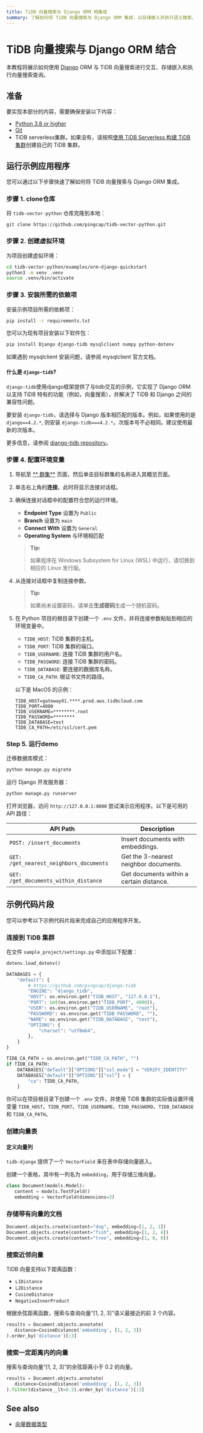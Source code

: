 ```yaml
---
title: TiDB 向量搜索与 Django ORM 相集成
summary: 了解如何将 TiDB 向量搜索与 Django ORM 集成，以存储嵌入并执行语义搜索。
---
```


# TiDB 向量搜索与 Django ORM 结合

本教程将展示如何使用 [Django](https://www.djangoproject.com/) ORM 与 TiDB 向量搜索进行交互、存储嵌入和执行向量搜索查询。

## 准备

要实现本部分的内容，需要确保安装以下内容：

- [Python 3.8 or higher](https://www.python.org/downloads/)
- [Git](https://git-scm.com/downloads) 
- TiDB serverless集群。如果没有，请按照[使用 TiDB Serverless 构建 TiDB 集群](/develop/dev-guide-build-cluster-in-cloud.md)创建自己的 TiDB 集群。

## 运行示例应用程序

您可以通过以下步骤快速了解如何将 TiDB 向量搜索与 Django ORM 集成。

### 步骤 1. clone仓库

将 `tidb-vector-python` 仓库克隆到本地：

```shell
git clone https://github.com/pingcap/tidb-vector-python.git
```

### 步骤 2. 创建虚拟环境

为项目创建虚拟环境：

```bash
cd tidb-vector-python/examples/orm-django-quickstart
python3 -m venv .venv
source .venv/bin/activate
```

### 步骤 3. 安装所需的依赖项

安装示例项目所需的依赖项：

```bash
pip install -r requirements.txt
```

您可以为现有项目安装以下软件包：

```bash
pip install Django django-tidb mysqlclient numpy python-dotenv
```

如果遇到 mysqlclient 安装问题，请参阅 mysqlclient 官方文档。

#### 什么是 `django-tidb`?

`django-tidb`使用django框架提供了与tidb交互的示例，它实现了 Django ORM 以支持 TiDB 特有的功能（例如，向量搜索），并解决了 TiDB 和 Django 之间的兼容性问题。

要安装 `django-tidb`，请选择与 Django 版本相匹配的版本。例如，如果使用的是 `django==4.2.*`, 则安装 `django-tidb===4.2.*`。次版本号不必相同。建议使用最新的次版本。

更多信息，请参阅 [django-tidb repository](https://github.com/pingcap/django-tidb)。

### 步骤 4. 配置环境变量

1. 导航至 [** 群集**](https://tidbcloud.com/console/clusters) 页面，然后单击目标群集的名称进入其概览页面。

2. 单击右上角的**连接**。此时将显示连接对话框。

3. 确保连接对话框中的配置符合您的运行环境。

    - **Endpoint Type** 设置为 `Public`
    - **Branch** 设置为 `main`
    - **Connect With** 设置为 `General`
    - **Operating System** 与环境相匹配

    > **Tip:**
    >
    > 如果程序在 Windows Subsystem for Linux (WSL) 中运行，请切换到相应的 Linux 发行版。

4. 从连接对话框中复制连接参数。

    > **Tip:**
    >
    > 如果尚未设置密码，请单击**生成密码**生成一个随机密码。

5. 在 Python 项目的根目录下创建一个 `.env` 文件，并将连接参数粘贴到相应的环境变量中。

    - `TIDB_HOST`: TiDB 集群的主机。
    - `TIDB_PORT`: TiDB 集群的端口。
    - `TIDB_USERNAME`: 连接 TiDB 集群的用户名。
    - `TIDB_PASSWORD`: 连接 TiDB 集群的密码。
    - `TIDB_DATABASE`: 要连接的数据库名称。
    - `TIDB_CA_PATH`: 根证书文件的路径。

    以下是 MacOS 的示例：

    ```dotenv
    TIDB_HOST=gateway01.****.prod.aws.tidbcloud.com
    TIDB_PORT=4000
    TIDB_USERNAME=********.root
    TIDB_PASSWORD=********
    TIDB_DATABASE=test
    TIDB_CA_PATH=/etc/ssl/cert.pem
    ```

### Step 5. 运行demo

迁移数据库模式：

```bash
python manage.py migrate
```

运行 Django 开发服务器：

```bash
python manage.py runserver
```

打开浏览器，访问 `http://127.0.0.1:8000` 尝试演示应用程序。以下是可用的 API 路径：

| API Path                                | Description                              |
| --------------------------------------- | ---------------------------------------- |
| `POST: /insert_documents`               | Insert documents with embeddings.        |
| `GET: /get_nearest_neighbors_documents` | Get the 3-nearest neighbor documents.    |
| `GET: /get_documents_within_distance`   | Get documents within a certain distance. |

## 示例代码片段

您可以参考以下示例代码片段来完成自己的应用程序开发。

### 连接到 TiDB 集群

在文件 `sample_project/settings.py` 中添加以下配置：

```python
dotenv.load_dotenv()

DATABASES = {
    "default": {
        # https://github.com/pingcap/django-tidb
        "ENGINE": "django_tidb",
        "HOST": os.environ.get("TIDB_HOST", "127.0.0.1"),
        "PORT": int(os.environ.get("TIDB_PORT", 4000)),
        "USER": os.environ.get("TIDB_USERNAME", "root"),
        "PASSWORD": os.environ.get("TIDB_PASSWORD", ""),
        "NAME": os.environ.get("TIDB_DATABASE", "test"),
        "OPTIONS": {
            "charset": "utf8mb4",
        },
    }
}

TIDB_CA_PATH = os.environ.get("TIDB_CA_PATH", "")
if TIDB_CA_PATH:
    DATABASES["default"]["OPTIONS"]["ssl_mode"] = "VERIFY_IDENTITY"
    DATABASES["default"]["OPTIONS"]["ssl"] = {
        "ca": TIDB_CA_PATH,
    }
```

你可以在项目根目录下创建一个 `.env` 文件，并使用 TiDB 集群的实际值设置环境变量 `TIDB_HOST`、`TIDB_PORT`、`TIDB_USERNAME`、`TIDB_PASSWORD`、`TIDB_DATABASE` 和 `TIDB_CA_PATH`。

### 创建向量表

#### 定义向量列

`tidb-django` 提供了一个 `VectorField` 来在表中存储向量嵌入。

创建一个表格，其中有一列名为 `embedding`，用于存储三维向量。

```python
class Document(models.Model):
   content = models.TextField()
   embedding = VectorField(dimensions=3)
```

### 存储带有向量的文档

```python
Document.objects.create(content="dog", embedding=[1, 2, 1])
Document.objects.create(content="fish", embedding=[1, 2, 4])
Document.objects.create(content="tree", embedding=[1, 0, 0])
```

### 搜索近邻向量

TiDB 向量支持以下距离函数：

- `L1Distance`
- `L2Distance`
- `CosineDistance`
- `NegativeInnerProduct`

根据余弦距离函数，搜索与查询向量“[1, 2, 3]”语义最接近的前 3 个内容。

```python
results = Document.objects.annotate(
   distance=CosineDistance('embedding', [1, 2, 3])
).order_by('distance')[:3]
```

### 搜索一定距离内的向量

搜索与查询向量“[1, 2, 3]”的余弦距离小于 0.2 的向量。

```python
results = Document.objects.annotate(
   distance=CosineDistance('embedding', [1, 2, 3])
).filter(distance__lt=0.2).order_by('distance')[:3]
```

## See also

- [向量数据类型](/tidb-cloud/vector-search-data-types.md)